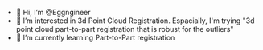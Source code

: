 - 👋 Hi, I’m @Eggngineer
- 👀 I’m interested in 3d Point Cloud Registration.
     Espacially, I'm trying "3d point cloud part-to-part registration that is robust for the outliers"
- 🌱 I’m currently learning Part-to-Part registration


<!---
Eggngineer/Eggngineer is a ✨ special ✨ repository because its `README.md` (this file) appears on your GitHub profile.
You can click the Preview link to take a look at your changes.
--->
